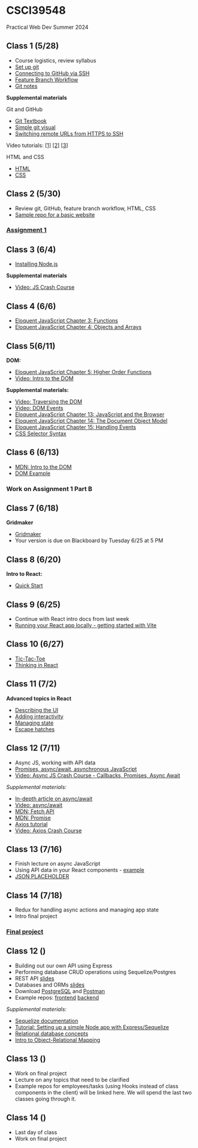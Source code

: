 # CSCI39548
Practical Web Dev Summer 2024

## Class 1 (5/28)
- Course logistics, review syllabus
- [Set up git](https://docs.github.com/en/github/getting-started-with-github/set-up-git)
- [Connecting to GitHub via SSH](https://docs.github.com/en/github/authenticating-to-github/connecting-to-github-with-ssh/about-ssh)
- [Feature Branch Workflow](https://www.atlassian.com/git/tutorials/comparing-workflows/feature-branch-workflow)
- [Git notes](https://docs.google.com/document/d/1IiKHX0lIk7n_AlNIttbD1d1ICukPVodbYmWj0IaCSPE/edit?usp=sharing)

**Supplemental materials**

Git and GitHub
- [Git Textbook](https://git-scm.com/book/en/v2)
- [Simple git visual](https://rogerdudler.github.io/git-guide/)
- [Switching remote URLs from HTTPS to SSH](https://docs.github.com/en/get-started/getting-started-with-git/managing-remote-repositories#switching-remote-urls-from-https-to-ssh)

Video tutorials:
  [[1]](https://www.youtube.com/watch?v=HVsySz-h9r4&t=443s&ab_channel=CoreySchafer)
  [[2]](https://www.youtube.com/watch?v=SWYqp7iY_Tc&ab_channel=TraversyMedia)
  [[3]](https://www.youtube.com/watch?v=DVRQoVRzMIY&ab_channel=TechWithTim)

HTML and CSS
- [HTML](https://www.w3schools.com/html/default.asp)
- [CSS](https://www.w3schools.com/css/default.asp)

## Class 2 (5/30)
- Review git, GitHub, feature branch workflow, HTML, CSS
- [Sample repo for a basic website](https://github.com/mtlynch3/summer24)

### [Assignment 1](https://docs.google.com/document/d/1Pf86Btnzj55v0ym_ugkQYRuqnk77RcjMK0vOW5STZaY/edit?usp=sharing)

## Class 3 (6/4)
- [Installing Node.js](https://nodejs.org/en/download/package-manager/)

**Supplemental materials**
- [Video: JS Crash Course](https://www.youtube.com/watch?v=hdI2bqOjy3c&ab_channel=TraversyMedia)

## Class 4 (6/6)
- [Eloquent JavaScript Chapter 3: Functions](http://eloquentjavascript.net/03_functions.html)
- [Eloquent JavaScript Chapter 4: Objects and Arrays](http://eloquentjavascript.net/04_data.html)

## Class 5(6/11)
**DOM:**
- [Eloquent JavaScript Chapter 5: Higher Order Functions](http://eloquentjavascript.net/05_higher_order.html)
- [Video: Intro to the DOM](https://www.youtube.com/watch?v=l-0nPnSvbX8)

**Supplemental materials:**
- [Video: Traversing the DOM](https://www.youtube.com/watch?v=8LWQNnVAMh4)
- [Video: DOM Events](https://www.youtube.com/watch?v=QE1YQnhntgw)
- [Eloquent JavaScript Chapter 13: JavaScript and the Browser](http://eloquentjavascript.net/13_browser.html)
- [Eloquent JavaScript Chapter 14: The Document Object Model](http://eloquentjavascript.net/14_dom.html)
- [Eloquent JavaScript Chapter 15: Handling Events](http://eloquentjavascript.net/15_event.html)
- [CSS Selector Syntax](https://www.w3schools.com/cssref/css_selectors.asp)


## Class 6 (6/13)
- [MDN: Intro to the DOM](https://developer.mozilla.org/en-US/docs/Web/API/Document_Object_Model/Introduction)
- [DOM Example](https://gist.github.com/mtlynch3/3af5f8dd1a800a3167f8c3a3b9d36bec)

### Work on Assignment 1 Part B


## Class 7 (6/18)
**Gridmaker**
- [Gridmaker](https://gist.github.com/mtlynch3/5f1f86199a3ddb12d137f9d2fe8d1900)
- Your version is due on Blackboard by Tuesday 6/25 at 5 PM

## Class 8 (6/20)
**Intro to React:**
- [Quick Start](https://react.dev/learn)

## Class 9 (6/25)
- Continue with React intro docs from last week
- [Running your React app locally - getting started with Vite](https://vitejs.dev/guide/)

## Class 10 (6/27)
- [Tic-Tac-Toe](https://react.dev/learn/tutorial-tic-tac-toe)
- [Thinking in React](https://react.dev/learn/thinking-in-react)

## Class 11 (7/2)
**Advanced topics in React**
- [Describing the UI](https://react.dev/learn/describing-the-ui)
- [Adding interactivity](https://react.dev/learn/adding-interactivity)
- [Managing state](https://react.dev/learn/managing-state)
- [Escape hatches](https://react.dev/learn/escape-hatches)

  
## Class 12 (7/11)
- Async JS, working with API data
- [Promises, async/await, asynchronous JavaScript](https://javascript.info/async)
- [Video: Async JS Crash Course - Callbacks, Promises, Async Await](https://www.youtube.com/watch?v=PoRJizFvM7s&ab_channel=TraversyMedia)

*Supplemental materials:*
- [In-depth article on async/await](https://blog.bitsrc.io/understanding-javascript-async-and-await-with-examples-a010b03926ea)
- [Video: async/await](https://www.youtube.com/watch?v=vn3tm0quoqE&t=170s)
- [MDN: Fetch API](https://developer.mozilla.org/en-US/docs/Web/API/Fetch_API)
- [MDN: Promise](https://developer.mozilla.org/en-US/docs/Web/JavaScript/Reference/Global_Objects/Promise)
- [Axios tutorial](http://zetcode.com/javascript/axios/)
- [Video: Axios Crash Course](https://www.youtube.com/watch?v=6LyagkoRWYA)


## Class 13 (7/16)
- Finish lecture on async JavaScript
- Using API data in your React components - [example](https://gist.github.com/mtlynch3/17862eaf81692217de8e3ebfba06368d)
- [JSON PLACEHOLDER](https://jsonplaceholder.typicode.com/)


## Class 14 (7/18)
- Redux for handling async actions and managing app state
- Intro final project
### [Final project](https://docs.google.com/document/d/1ioCrS7uzKSkH8d-L04xMeHsq5GbkiAfwPNyLUoqrb04/edit?usp=sharing)

## Class 12 ()
- Building out our own API using Express
- Performing database CRUD operations using Sequelize/Postgres
- REST API [slides](https://drive.google.com/file/d/1ijx6JmRUiiDI9AlPyZewh18GPgim4GJ1/view)
- Databases and ORMs [slides](https://drive.google.com/file/d/1uuGYZ-ag-NXMTLt1yp63mIdsGp_mYAWJ/view)
- Download [PostgreSQL](https://www.postgresql.org/download/) and [Postman](https://www.postman.com/downloads/)
- Example repos: [frontend](https://github.com/mtlynch3/final-frontend) [backend](https://github.com/mtlynch3/final-backend)


*Supplemental materials:*
- [Sequelize documentation](https://sequelize.org/master/)
- [Tutorial: Setting up a simple Node app with Express/Sequelize](https://www.youtube.com/watch?v=bOHysWYMZM0&ab_channel=TraversyMedia)
- [Relational database concepts](https://www.youtube.com/watch?v=NvrpuBAMddw)
- [Intro to Object-Relational Mapping](https://www.youtube.com/watch?v=dHQ-I7kr_SY)

## Class 13 ()
- Work on final project
- Lecture on any topics that need to be clarified
- Example repos for employees/tasks (using Hooks instead of class components in the client) will be linked here. We will spend the last two classes going through it. 

## Class 14 ()
- Last day of class
- Work on final project


